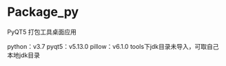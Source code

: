 # Package_py
PyQT5 打包工具桌面应用

python：v3.7    pyqt5：v5.13.0    pillow：v6.1.0    tools下jdk目录未导入，可取自己本地jdk目录
